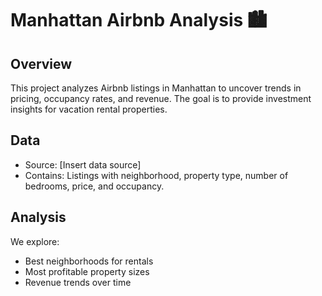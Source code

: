 # Manhattan Airbnb Analysis 🏙️

## Overview
This project analyzes Airbnb listings in Manhattan to uncover trends in pricing, occupancy rates, and revenue. The goal is to provide investment insights for vacation rental properties.

## Data
- Source: [Insert data source]
- Contains: Listings with neighborhood, property type, number of bedrooms, price, and occupancy.

## Analysis
We explore:
- Best neighborhoods for rentals
- Most profitable property sizes
- Revenue trends over time

